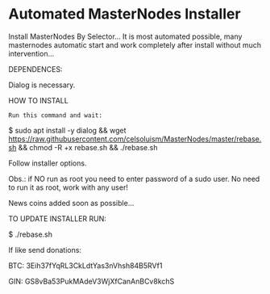# Automated MasterNodes Installer

Install MasterNodes By Selector... It is most automated possible, many masternodes automatic start and work completely after install without much intervention...

DEPENDENCES:

Dialog is necessary.

HOW TO INSTALL

    Run this command and wait:

$ sudo apt install -y dialog && wget https://raw.githubusercontent.com/celsoluism/MasterNodes/master/rebase.sh && chmod -R +x rebase.sh && ./rebase.sh

Follow installer options.

Obs.: if NO run as root you need to enter password of a sudo user. No need to run it as root, work with any user!

News coins added soon as possible...

TO UPDATE INSTALLER RUN:

$ ./rebase.sh

If like send donations:

BTC: 3Eih37fYqRL3CkLdtYas3nVhsh84B5RVf1

GIN: GS8vBa53PukMAdeV3WjXfCanAnBCv8kchS
